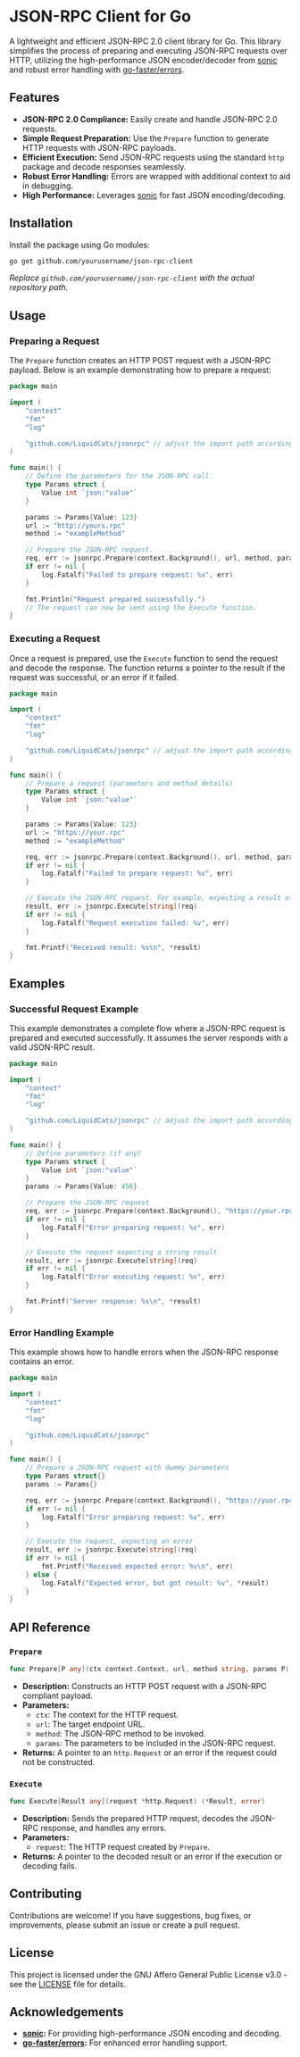 # JSON-RPC Client for Go

A lightweight and efficient JSON-RPC 2.0 client library for Go. This library simplifies the process of preparing and executing JSON-RPC requests over HTTP, utilizing the high-performance JSON encoder/decoder from [sonic](https://github.com/bytedance/sonic) and robust error handling with [go-faster/errors](https://github.com/go-faster/errors).

## Features

- **JSON-RPC 2.0 Compliance:** Easily create and handle JSON-RPC 2.0 requests.
- **Simple Request Preparation:** Use the `Prepare` function to generate HTTP requests with JSON-RPC payloads.
- **Efficient Execution:** Send JSON-RPC requests using the standard `http` package and decode responses seamlessly.
- **Robust Error Handling:** Errors are wrapped with additional context to aid in debugging.
- **High Performance:** Leverages [sonic](https://github.com/bytedance/sonic) for fast JSON encoding/decoding.

## Installation

Install the package using Go modules:

```bash
go get github.com/yourusername/json-rpc-client
```

*Replace `github.com/yourusername/json-rpc-client` with the actual repository path.*

## Usage

### Preparing a Request

The `Prepare` function creates an HTTP POST request with a JSON-RPC payload. Below is an example demonstrating how to prepare a request:

```go
package main

import (
	"context"
	"fmt"
	"log"

	"github.com/LiquidCats/jsonrpc" // adjust the import path according to your project structure
)

func main() {
	// Define the parameters for the JSON-RPC call.
	type Params struct {
		Value int `json:"value"`
	}

	params := Params{Value: 123}
	url := "http://yours.rpc"
	method := "exampleMethod"

	// Prepare the JSON-RPC request.
	req, err := jsonrpc.Prepare(context.Background(), url, method, params)
	if err != nil {
		log.Fatalf("Failed to prepare request: %v", err)
	}

	fmt.Println("Request prepared successfully.")
	// The request can now be sent using the Execute function.
}
```

### Executing a Request

Once a request is prepared, use the `Execute` function to send the request and decode the response. The function returns a pointer to the result if the request was successful, or an error if it failed.

```go
package main

import (
	"context"
	"fmt"
	"log"

	"github.com/LiquidCats/jsonrpc" // adjust the import path according to your project structure
)

func main() {
	// Prepare a request (parameters and method details)
	type Params struct {
		Value int `json:"value"`
	}

	params := Params{Value: 123}
	url := "https://your.rpc"
	method := "exampleMethod"

	req, err := jsonrpc.Prepare(context.Background(), url, method, params)
	if err != nil {
		log.Fatalf("Failed to prepare request: %v", err)
	}

	// Execute the JSON-RPC request. For example, expecting a result of type string.
	result, err := jsonrpc.Execute[string](req)
	if err != nil {
		log.Fatalf("Request execution failed: %v", err)
	}

	fmt.Printf("Received result: %s\n", *result)
}
```

## Examples

### Successful Request Example

This example demonstrates a complete flow where a JSON-RPC request is prepared and executed successfully. It assumes the server responds with a valid JSON-RPC result.

```go
package main

import (
	"context"
	"fmt"
	"log"

	"github.com/LiquidCats/jsonrpc" // adjust the import path accordingly
)

func main() {
	// Define parameters (if any)
	type Params struct {
		Value int `json:"value"`
	}
	params := Params{Value: 456}

	// Prepare the JSON-RPC request
	req, err := jsonrpc.Prepare(context.Background(), "https://your.rpc", "testMethod", params)
	if err != nil {
		log.Fatalf("Error preparing request: %v", err)
	}

	// Execute the request expecting a string result
	result, err := jsonrpc.Execute[string](req)
	if err != nil {
		log.Fatalf("Error executing request: %v", err)
	}

	fmt.Printf("Server response: %s\n", *result)
}
```

### Error Handling Example

This example shows how to handle errors when the JSON-RPC response contains an error.

```go
package main

import (
	"context"
	"fmt"
	"log"

	"github.com/LiquidCats/jsonrpc"
)

func main() {
	// Prepare a JSON-RPC request with dummy parameters
	type Params struct{}
	params := Params{}

	req, err := jsonrpc.Prepare(context.Background(), "https://yuor.rpc", "errorMethod", params)
	if err != nil {
		log.Fatalf("Error preparing request: %v", err)
	}

	// Execute the request, expecting an error
	result, err := jsonrpc.Execute[string](req)
	if err != nil {
		fmt.Printf("Received expected error: %v\n", err)
	} else {
		log.Fatalf("Expected error, but got result: %v", *result)
	}
}
```

## API Reference

### `Prepare`

```go
func Prepare[P any](ctx context.Context, url, method string, params P) (*http.Request, error)
```

- **Description:** Constructs an HTTP POST request with a JSON-RPC compliant payload.
- **Parameters:**
    - `ctx`: The context for the HTTP request.
    - `url`: The target endpoint URL.
    - `method`: The JSON-RPC method to be invoked.
    - `params`: The parameters to be included in the JSON-RPC request.
- **Returns:** A pointer to an `http.Request` or an error if the request could not be constructed.

### `Execute`

```go
func Execute[Result any](request *http.Request) (*Result, error)
```

- **Description:** Sends the prepared HTTP request, decodes the JSON-RPC response, and handles any errors.
- **Parameters:**
    - `request`: The HTTP request created by `Prepare`.
- **Returns:** A pointer to the decoded result or an error if the execution or decoding fails.

## Contributing

Contributions are welcome! If you have suggestions, bug fixes, or improvements, please submit an issue or create a pull request.

## License

This project is licensed under the GNU Affero General Public License v3.0 - see the [LICENSE](LICENSE) file for details.

## Acknowledgements

- **[sonic](https://github.com/bytedance/sonic):** For providing high-performance JSON encoding and decoding.
- **[go-faster/errors](https://github.com/go-faster/errors):** For enhanced error handling support.
